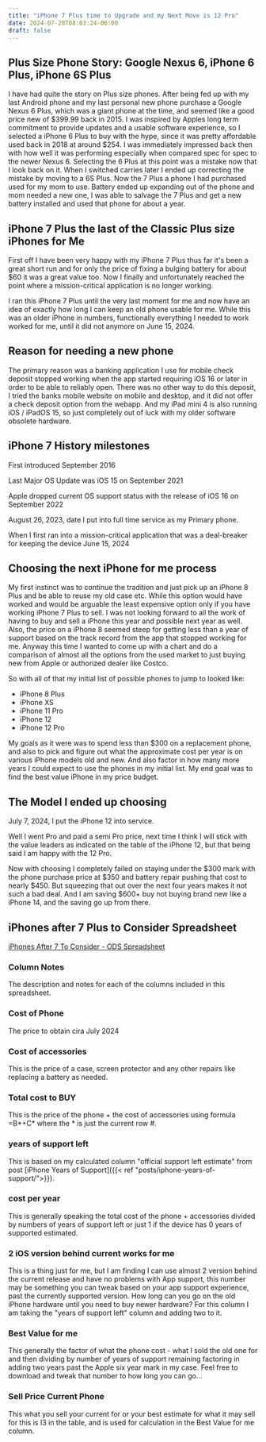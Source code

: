 ```yaml
---
title: "iPhone 7 Plus time to Upgrade and my Next Move is 12 Pro"
date: 2024-07-20T08:03:24-06:00
draft: false
---
```


## Plus Size Phone Story: Google Nexus 6, iPhone 6 Plus, iPhone 6S Plus
I have had quite the story on Plus size phones. After being fed up with my last Android phone and my last personal new phone purchase a Google Nexus 6 Plus, which was a giant phone at the time, and seemed like a good price new of $399.99 back in 2015. I was inspired by Apples long term commitment to provide updates and a usable software experience, so I selected a iPhone 6 Plus to buy with the hype, since it was pretty affordable used back in 2018 at around $254. I was immediately impressed back then with how well it was performing especially when compared spec for spec to the newer Nexus 6. Selecting the 6 Plus at this point was a mistake now that I look back on it. When I switched carries later I ended up correcting the mistake by moving to a 6S Plus. Now the 7 Plus a phone I had purchased used for my mom to use. Battery ended up expanding out of the phone and mom needed a new one, I was able to salvage the 7 Plus and get a new battery installed and used that phone for about a year. 

## iPhone 7 Plus the last of the Classic Plus size iPhones for Me

First off I have been very happy with my iPhone 7 Plus thus far it's been a great short run and for only the price of fixing a bulging battery for about $60 it was a great value too. Now I finally and unfortunately reached the point where a mission-critical application is no longer working.

I ran this iPhone 7 Plus until the very last moment for me and now have an idea of exactly how long I can keep an old phone usable for me. While this was an older iPhone in numbers, functionally everything I needed to work worked for me, until it did not anymore on June 15, 2024.

## Reason for needing a new phone

The primary reason was a banking application I use for mobile check deposit stopped working when the app started requiring iOS 16 or later in order to be able to reliably open. There was no other way to do this deposit, I tried the banks mobile website on mobile and desktop, and it did not offer a check deposit option from the webapp. And my iPad mini 4 is also running iOS / iPadOS 15, so just completely out of luck with my older software obsolete hardware.

## iPhone 7 History milestones 

First introduced September 2016

Last Major OS Update was iOS 15 on September 2021

Apple dropped current OS support status with the release of iOS 16 on September 2022

August 26, 2023, date I put into full time service as my Primary phone.

When I first ran into a mission-critical application that was a deal-breaker for keeping the device June 15, 2024

## Choosing the next iPhone for me process

My first instinct was to continue the tradition and just pick up an iPhone 8 Plus and be able to reuse my old case etc. While this option would have worked and would be arguable the least expensive option only if you have working iPhone 7 Plus to sell. I was not looking forward to all the work of having to buy and sell a iPhone this year and possible next year as well. Also, the price on a iPhone 8 seemed steep for getting less than a year of support based on the track record from the app that stopped working for me. Anyway this time I wanted to come up with a chart and do a comparison of almost all the options from the used market to just buying new from Apple or authorized dealer like Costco.

So with all of that my initial list of possible phones to jump to looked like:

- iPhone 8 Plus
- iPhone XS
- iPhone 11 Pro
- iPhone 12
- iPhone 12 Pro

My goals as it were was to spend less than $300 on a replacement phone, and also to pick and figure out what the approximate cost per year is on various iPhone models old and new. And also factor in how many more years I could expect to use the phones in my initial list. My end goal was to find the best value iPhone in my price budget.

## The Model I ended up choosing 
July 7, 2024, I put the iPhone 12 into service.

Well I went Pro and paid a semi Pro price, next time I think I will stick with the value leaders as indicated on the table of the iPhone 12, but that being said I am happy with the 12 Pro.

Now with choosing I completely failed on staying under the $300 mark with the phone purchase price at $350 and battery repair pushing that cost to nearly $450. But squeezing that out over the next four years makes it not such a bad deal. And I am saving $600+ buy not buying brand new like a iPhone 14, and the saving go up from there.


## iPhones after 7 Plus to Consider Spreadsheet 
[iPhones After 7 To Consider - ODS Spreadsheet](iPhoneAfter7NextMove.ods)

### Column Notes
The description and notes for each of the columns included in this spreadsheet.

### Cost of Phone
The  price to obtain cira July 2024

### Cost of accessories 
This is the price of a case, screen protector and any other repairs like replacing a battery as needed.

### Total cost to BUY
This is the price of the phone + the cost of accessories using formula  =B*+C* where the * is just the current row #.

### years of support left

This is based on my calculated column "official support left estimate" from post  [iPhone Years of Support]({{< ref "posts/iphone-years-of-support/">}}).

### cost per year

This is generally speaking the total cost of the phone + accessories divided by numbers of years of support left or just 1 if the device has 0 years of supported estimated.

### 2 iOS version behind current works for me

This is a thing just for me, but I am finding I can use almost 2 version behind the current release and have no problems with App support, this number may be something you can tweak based on your app support experience, past the currently supported version. How long can you go on the old iPhone hardware until you need to buy newer hardware? For this column I am taking the "years of support left" column and adding two to it.  

### Best Value for me

This generally the factor of what the phone cost - what I sold the old one for and then dividing by number of years of support remaining factoring in adding two years past the Apple six year mark in my case. Feel free to download and tweak that number to how long you can go...

### Sell Price Current Phone

This what you sell your current for or your best estimate for what it may sell for this is I3 in the table, and is used for calculation in the Best Value for me column.